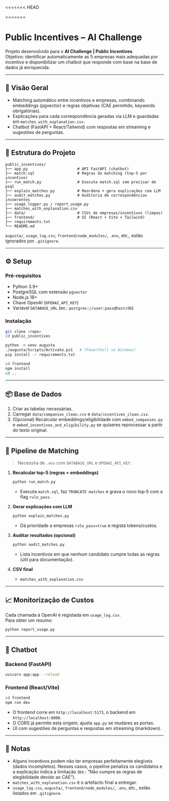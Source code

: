 <<<<<<< HEAD

=======
# Public Incentives – AI Challenge

Projeto desenvolvido para o **AI Challenge | Public Incentives**.  
Objetivo: identificar automaticamente as 5 empresas mais adequadas por incentivo e disponibilizar um chatbot que responde com base na base de dados já enriquecida.

---

## 🚀 Visão Geral

- Matching automático entre incentivos e empresas, combinando embeddings (pgvector) e regras objetivas (CAE permitido, keywords obrigatórias).
- Explicações para cada correspondência geradas via LLM e guardadas em `matches_with_explanation.csv`.
- Chatbot (FastAPI + React/Tailwind) com respostas em streaming e sugestões de perguntas.

---

## 🧱 Estrutura do Projeto

```
public_incentives/
├── app.py                      # API FastAPI (chatbot)
├── match.sql                   # Regras do matching (top-5 por incentivo)
├── run_match.py                # Executa match.sql sem precisar de psql
├── explain_matches.py          # Reordena + gera explicações com LLM
├── audit_matches.py            # Auditoria de correspondências incoerentes
├── usage_logger.py / report_usage.py
├── matches_with_explanation.csv
├── data/                       # CSVs de empresas/incentivos (limpos)
├── frontend/                   # UI (React + Vite + Tailwind)
├── requirements.txt
└── README.md
```

`augusta/`, `usage_log.csv`, `frontend/node_modules/`, `.env`, etc., estão ignorados por `.gitignore`.

---

## ⚙️ Setup

### Pré-requisitos
- Python 3.9+
- PostgreSQL com extensão `pgvector`
- Node.js 18+
- Chave OpenAI (`OPENAI_API_KEY`)
- Variável `DATABASE_URL` (ex.: `postgres://user:pass@host/db`)

### Instalação

```bash
git clone <repo>
cd public_incentives

python -m venv augusta
./augusta/Scripts/Activate.ps1   # (PowerShell no Windows)
pip install -r requirements.txt

cd frontend
npm install
cd ..
```

---

## 📦 Base de Dados

1. Criar as tabelas necessárias.
2. Carregar `data/companies_clean.csv` e `data/incentives_clean.csv`.
3. (Opcional) Recalcular embeddings/eligibilidade com `embed_companies.py` e `embed_incentives_and_eligibility.py` se quiseres reprocessar a partir do texto original.

---

## 🔄 Pipeline de Matching

> Necessita de `.env` com `DATABASE_URL` e `OPENAI_API_KEY`.

1. **Recalcular top-5 (regras + embeddings)**
   ```bash
   python run_match.py
   ```
   - Executa `match.sql`, faz `TRUNCATE matches` e grava o novo top‑5 com a flag `rule_pass`.

2. **Gerar explicações com LLM**
   ```bash
   python explain_matches.py
   ```
   - Dá prioridade a empresas `rule_pass=true` e regista tokens/custos.

3. **Auditar resultados (opcional)**
   ```bash
   python audit_matches.py
   ```
   - Lista incentivos em que nenhum candidato cumpre todas as regras (útil para documentação).

4. **CSV final**
   - `matches_with_explanation.csv`

---

## 📈 Monitorização de Custos

Cada chamada à OpenAI é registada em `usage_log.csv`.  
Para obter um resumo:

```bash
python report_usage.py
```

---

## 💬 Chatbot

### Backend (FastAPI)
```bash
uvicorn app:app --reload
```

### Frontend (React/Vite)
```bash
cd frontend
npm run dev
```

- O frontend corre em `http://localhost:5173`, o backend em `http://localhost:8000`.
- O CORS já permite esta origem; ajusta `app.py` se mudares as portas.
- UI com sugestões de perguntas e respostas em streaming (markdown).

---

## 📝 Notas

- Alguns incentivos podem não ter empresas perfeitamente elegíveis (dados incompletos). Nesses casos, o pipeline penaliza os candidatos e a explicação indica a limitação (ex.: “Não cumpre as regras de elegibilidade devido ao CAE”).
- `matches_with_explanation.csv` é o artefacto final a entregar.
- `usage_log.csv`, `augusta/`, `frontend/node_modules/`, `.env`, etc., estão listados em `.gitignore`.


